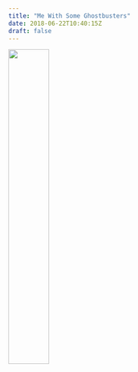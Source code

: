 ```yaml
---
title: "Me With Some Ghostbusters"
date: 2018-06-22T10:40:15Z
draft: false
---
```


<img src="ghostbusters.jpg" width=40%>
